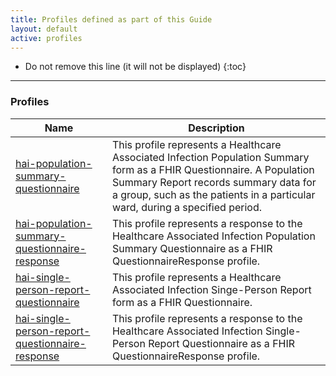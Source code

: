 ```yaml
---
title: Profiles defined as part of this Guide
layout: default
active: profiles
---
```


<!-- { :.no_toc } -->

<!-- TOC  the css styling for this is \pages\assets\css\project.css under 'markdown-toc'-->

* Do not remove this line (it will not be displayed)
{:toc}

<!-- end TOC -->

---
### Profiles

<table>
<thead>
<tr>
<th>Name</th>
<th>Description</th>
</tr>
</thead>
<tbody>
<tr>
<td><a href="StructureDefinition-hai-population-summary-questionnaire.html">hai-population-summary-questionnaire</a></td>
<td>This profile represents a Healthcare Associated Infection Population Summary form as a FHIR Questionnaire. A Population Summary Report records summary data for a group, such as the patients in a particular ward, during a specified period.</td>
</tr>
<tr>
<td><a href="StructureDefinition-hai-population-summary-questionnaire-response.html">hai-population-summary-questionnaire-response</a></td>
<td>This profile represents a response to the Healthcare Associated Infection Population Summary Questionnaire as a FHIR QuestionnaireResponse profile.</td>
</tr>
<tr>
<td><a href="StructureDefinition-hai-single-person-report-questionnaire.html">hai-single-person-report-questionnaire</a></td>
<td>This profile represents a Healthcare Associated Infection Singe-Person Report form as a FHIR Questionnaire.</td>
</tr>
<tr>
<td><a href="StructureDefinition-hai-single-person-report-questionnaire-response.html">hai-single-person-report-questionnaire-response</a></td>
<td>This profile represents a response to the Healthcare Associated Infection Single-Person Report Questionnaire as a FHIR QuestionnaireResponse profile.</td>
</tr>
</tbody>
</table>



